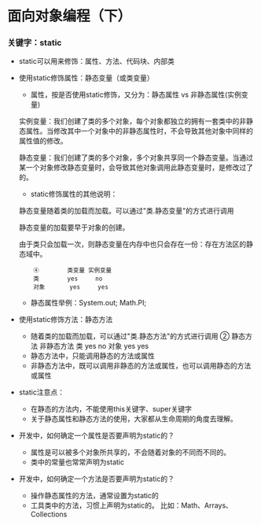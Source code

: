 # 面向对象编程（下）

### 关键字：static 
 - static可以用来修饰：属性、方法、代码块、内部类
 - 使用static修饰属性：静态变量（或类变量）
    - 属性，按是否使用static修饰，又分为：静态属性  vs 非静态属性(实例变量)  
    
    实例变量：我们创建了类的多个对象，每个对象都独立的拥有一套类中的非静态属性。当修改其中一个对象中的非静态属性时，不会导致其他对象中同样的属性值的修改。  
    
    静态变量：我们创建了类的多个对象，多个对象共享同一个静态变量。当通过某一个对象修改静态变量时，会导致其他对象调用此静态变量时，是修改过了的。 
    - static修饰属性的其他说明：  
    
    静态变量随着类的加载而加载。可以通过"类.静态变量"的方式进行调用  
    
    静态变量的加载要早于对象的创建。  
    
    由于类只会加载一次，则静态变量在内存中也只会存在一份：存在方法区的静态域中。
          
           ④		类变量	实例变量
           类		yes		no
           对象		yes		yes
           
    - 静态属性举例：System.out; Math.PI;
  
 - 使用static修饰方法：静态方法
    - 随着类的加载而加载，可以通过"类.静态方法"的方式进行调用
 		②			静态方法	非静态方法
         类		yes		no
           对象		yes		yes
    - 静态方法中，只能调用静态的方法或属性
    - 非静态方法中，既可以调用非静态的方法或属性，也可以调用静态的方法或属性
 
 - static注意点：
    - 在静态的方法内，不能使用this关键字、super关键字
    - 关于静态属性和静态方法的使用，大家都从生命周期的角度去理解。
 - 开发中，如何确定一个属性是否要声明为static的？
    - 属性是可以被多个对象所共享的，不会随着对象的不同而不同的。
    - 类中的常量也常常声明为static
 
 - 开发中，如何确定一个方法是否要声明为static的？
    - 操作静态属性的方法，通常设置为static的
    - 工具类中的方法，习惯上声明为static的。 比如：Math、Arrays、Collections

